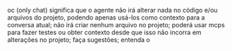 oc (only chat) significa que o agente não irá alterar nada no código e/ou arquivos do projeto, podendo apenas usá-los como contexto para a conversa atual; não irá criar nenhum arquivo no projeto; poderá usar mcps para fazer testes ou obter contexto desde que isso não incorra em alterações no projeto; faça sugestões; entenda o 